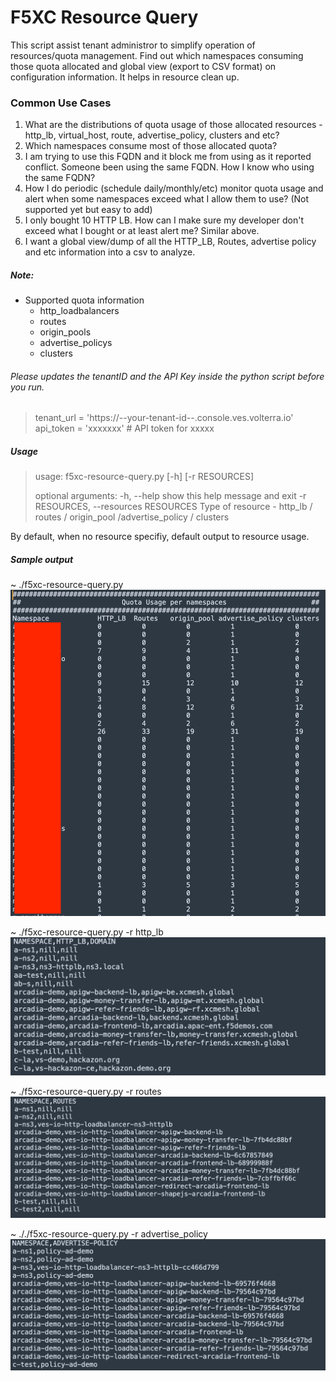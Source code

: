 # F5XC Resource Query
This script assist tenant administror to simplify operation of resources/quota management. Find out which namespaces consuming those quota allocated and global view (export to CSV format) on configuration information. It helps in resource clean up.

### Common Use Cases

1. What are the distributions of quota usage of those allocated resources - http_lb, virtual_host, route, advertise_policy, clusters and etc?
2. Which namespaces consume most of those allocated quota?
3. I am trying to use this FQDN and it block me from using as it reported conflict. Someone been using the same FQDN. How I know who using the same FQDN?
4. How I do periodic (schedule daily/monthly/etc) monitor quota usage and alert when some namespaces exceed what I allow them to use? (Not supported yet but easy to add)
5. I only bought 10 HTTP LB. How can I make sure my developer don't exceed what I bought or at least alert me? Similar above.
6. I want a global view/dump of all the HTTP_LB, Routes, advertise policy and etc information into a csv to analyze.

##### Note:
- Supported quota information
  - http_loadbalancers
  - routes
  - origin_pools
  - advertise_policys
  - clusters


###### Please updates the tenantID and the API Key inside the python script before you run.
> tenant_url = 'https://--your-tenant-id--.console.ves.volterra.io'
> api_token = 'xxxxxxx' # API token for xxxxx

##### Usage
> usage: f5xc-resource-query.py [-h] [-r RESOURCES]
> 
> optional arguments:
>   -h, --help            show this help message and exit
>   -r RESOURCES, --resources RESOURCES
>                         Type of resource - http_lb / routes / origin_pool /advertise_policy / clusters
>  
> 
By default, when no resource specifiy, default output to resource usage.
##### Sample output
~ ./f5xc-resource-query.py
![image info](sample1.png)

~ ./f5xc-resource-query.py -r http_lb
![image info](sample2.png)

~ ./f5xc-resource-query.py -r routes
![image info](sample3.png)

~ ././f5xc-resource-query.py -r advertise_policy
![image info](sample4.png)

